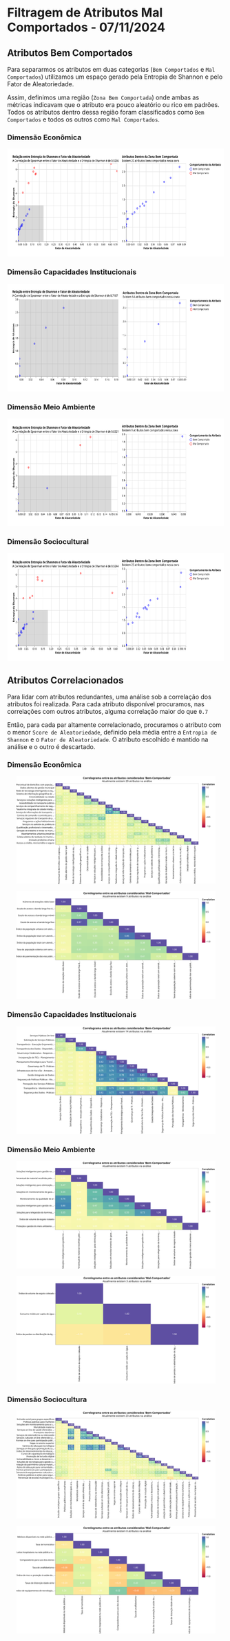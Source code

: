 # Filtragem de Atributos Mal Comportados - 07/11/2024

## Atributos Bem Comportados

Para separarmos os atributos em duas categorias (`Bem Comportados` e `Mal Comportados`) utilizamos um espaço gerado pela Entropia de Shannon e pelo Fator de Aleatoriedade. 

Assim, definimos uma região (`Zona Bem Comportada`) onde ambas as métricas indicavam que o atributo era pouco aleatório ou rico em padrões. Todos os atributos dentro dessa região foram classificados como `Bem Comportados` e todos os outros como `Mal Comportados`.

### Dimensão Econômica
<p align="center">
  <img src="Images/DimensaoEconomicaZonaComportada.svg" height="250" title="Exemplo da Cidade de São Carlos na Plataforma Inteli.Gente">
</p>


### Dimensão Capacidades Institucionais
<p align="center">
  <img src="Images/DimensaoCIZonaComportada.svg" height="250" title="Exemplo da Cidade de São Carlos na Plataforma Inteli.Gente">
</p>


### Dimensão Meio Ambiente
<p align="center">
  <img src="Images/DimensaoMeioAmbienteZonaComportada.svg" height="250" title="Exemplo da Cidade de São Carlos na Plataforma Inteli.Gente">
</p>


### Dimensão Sociocultural
<p align="center">
  <img src="Images/DimensaoSocioculturalZonaComportada.svg" height="250" title="Exemplo da Cidade de São Carlos na Plataforma Inteli.Gente">
</p>

## Atributos Correlacionados

Para lidar com atributos redundantes, uma análise sob a correlação dos atributos foi realizada. Para cada atributo disponível procuramos, nas correlações com outros atributos, alguma correlação maior do que `0.7`

Então, para cada par altamente correlacionado, procuramos o atributo com o menor `Score de Aleatoriedade`, definido pela média entre a `Entropia de Shannon` e  o `Fator de Aleatoriedade`. O atributo escolhido é mantido na análise e o outro é descartado.

### Dimensão Econômica
<p align="center">
  <img src="Images/DimensaoEconomicaCorrBemC.svg" height="250" title="Exemplo da Cidade de São Carlos na Plataforma Inteli.Gente">
</p>

<p align="center">
  <img src="Images/DimensaoEconomicaCorrMalC.svg" height="250" title="Exemplo da Cidade de São Carlos na Plataforma Inteli.Gente">
</p>

### Dimensão Capacidades Institucionais
<p align="center">
  <img src="Images/DimensaoCICorrBemC.svg" height="250" title="Exemplo da Cidade de São Carlos na Plataforma Inteli.Gente">
</p>

### Dimensão Meio Ambiente
<p align="center">
  <img src="Images/DimensaoMACorrBem.svg" height="250" title="Exemplo da Cidade de São Carlos na Plataforma Inteli.Gente">
</p>

<p align="center">
  <img src="Images/DimensaoMACorrMalC.svg" height="250" title="Exemplo da Cidade de São Carlos na Plataforma Inteli.Gente">
</p>

### Dimensão Sociocultura
<p align="center">
  <img src="Images/DimensaoSCCorrBemC.svg" height="250" title="Exemplo da Cidade de São Carlos na Plataforma Inteli.Gente">
</p>

<p align="center">
  <img src="Images/DimensaoSCCorrMalC.svg" height="250" title="Exemplo da Cidade de São Carlos na Plataforma Inteli.Gente">
</p>
